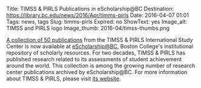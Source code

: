 Title: TIMSS & PIRLS Publications in eScholarship@BC
Destination: https://library.bc.edu/news/2016/Apr/timms-pirls
Date: 2016-04-07 01:01 
Tags: news, tags 
Slug: timms-pirls
Expired: no
ShowText: yes
Image_alt: TIMSS and PIRLS logo
Image_thumb: 2016-04/timss-thumbs.png

<a href="http://dlib.bc.edu/timss-pirls" target="_blank" rel="noopener">A collection of 50 publications</a> from the  TIMSS &amp; PIRLS International Study Center is now available at <a href="http://escholarship.bc.edu/" target="_blank" rel="noopener">eScholarship@BC</a>,  Boston College's institutional repository of scholarly resources. For two  decades, TIMSS &amp; PIRLS has published research related to its assessments of  student achievement around the world. This collection is among the growing  number of research center publications archived by eScholarship@BC. For more  information about TIMSS &amp; PIRLS, please visit <a href="http://timssandpirls.bc.edu/" target="_blank" rel="noopener">its  website</a>.

<!-- USEFUL CUT AND PASTE STUFF.

<img src="/theme/img/news/201X-XX/XXXX.png" alt="words" class="float_left">

<img src="/theme/img/news/201X-XX/XXXX.png" alt="words" class="float_right">

<a href="#" target="_blank" rel="noopener">

-->
